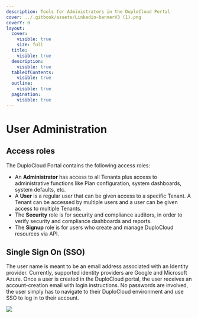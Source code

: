 ```yaml
---
description: Tools for Administrators in the DuploCloud Portal
cover: ../.gitbook/assets/Linkedin-bannerV3 (1).png
coverY: 0
layout:
  cover:
    visible: true
    size: full
  title:
    visible: true
  description:
    visible: true
  tableOfContents:
    visible: true
  outline:
    visible: true
  pagination:
    visible: true
---
```


# User Administration

## Access roles

The DuploCloud Portal contains the following access roles:&#x20;

* An **Administrator** has access to all Tenants plus access to administrative functions like Plan configuration, system dashboards, system defaults, etc.
* A **User** is a regular user that can be given access to a specific Tenant. A Tenant can be accessed by multiple users and a user can be given access to multiple Tenants.
* The **Security** role is for security and compliance auditors, in order to verify security and compliance dashboards and reports.
* The **Signup** role is for users who create and manage DuploCloud resources via API.

## Single Sign On (SSO)

The user name is meant to be an email address associated with an Identity provider. Currently, supported identity providers are Google and Microsoft Azure. Once a user is created in the DuploCloud portal, the user receives an account-creation email with login instructions. No passwords are involved, the user simply has to navigate to their DuploCloud environment and use SSO to log in to their account.

![](<../.gitbook/assets/Screen Shot 2022-06-30 at 12.18.51 AM.png>)
